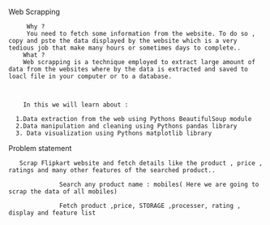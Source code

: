 Web Scrapping


         Why ?
         You need to fetch some information from the website. To do so , copy and pste the data displayed by the website which is a very tedious job that make many hours or sometimes days to complete.. 
        What ?
        Web scrapping is a technique employed to extract large amount of data from the websites where by the data is extracted and saved to loacl file in your computer or to a database.
        
        
        
        In this we will learn about :

      1.Data extraction from the web using Pythons BeautifulSoup module
      2.Data manipulation and cleaning using Pythons pandas library
      3. Data visualization using Pythons matplotlib library



Problem statement


       Scrap Flipkart website and fetch details like the product , price , ratings and many other features of the searched product..

                  Search any product name : mobiles( Here we are going to scrap the data of all mobiles)
                   
                  Fetch product ,price, STORAGE ,processer, rating , display and feature list
